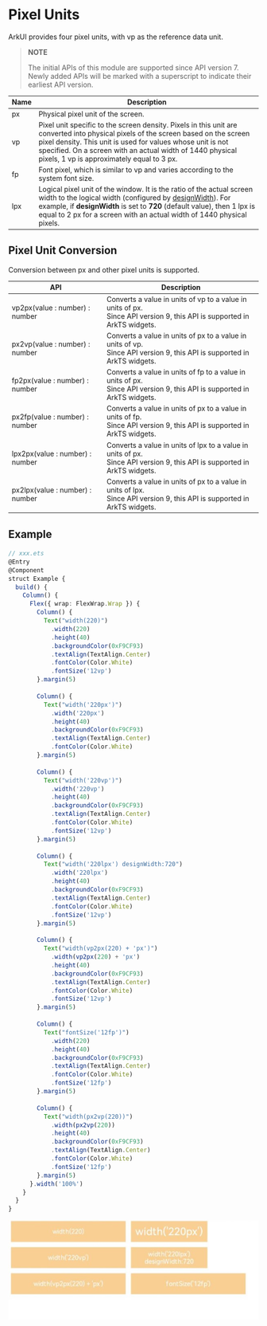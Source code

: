 # Pixel Units

ArkUI provides four pixel units, with vp as the reference data unit.

>**NOTE**
>
>The initial APIs of this module are supported since API version 7. Newly added APIs will be marked with a superscript to indicate their earliest API version.


| Name  | Description                                      |
| ---- | ---------------------------------------- |
| px   | Physical pixel unit of the screen.                               |
| vp   | Pixel unit specific to the screen density. Pixels in this unit are converted into physical pixels of the screen based on the screen pixel density. This unit is used for values whose unit is not specified. On a screen with an actual width of 1440 physical pixels, 1 vp is approximately equal to 3 px.|
| fp   | Font pixel, which is similar to vp and varies according to the system font size.         |
| lpx  | Logical pixel unit of the window. It is the ratio of the actual screen width to the logical width (configured by [designWidth](https://gitee.com/openharmony/docs/blob/master/en/application-dev/quick-start/module-configuration-file.md#pages)). For example, if **designWidth** is set to **720** (default value), then 1 lpx is equal to 2 px for a screen with an actual width of 1440 physical pixels.|


## Pixel Unit Conversion

Conversion between px and other pixel units is supported.

| API                                      | Description                                      |
| ---------------------------------------- | ---------------------------------------- |
| vp2px(value : number) : number | Converts a value in units of vp to a value in units of px.<br>Since API version 9, this API is supported in ArkTS widgets.|
| px2vp(value : number) : number | Converts a value in units of px to a value in units of vp.<br>Since API version 9, this API is supported in ArkTS widgets.|
| fp2px(value : number) : number | Converts a value in units of fp to a value in units of px.<br>Since API version 9, this API is supported in ArkTS widgets.|
| px2fp(value : number) : number | Converts a value in units of px to a value in units of fp.<br>Since API version 9, this API is supported in ArkTS widgets.|
| lpx2px(value : number) : number | Converts a value in units of lpx to a value in units of px.<br>Since API version 9, this API is supported in ArkTS widgets.|
| px2lpx(value : number) : number | Converts a value in units of px to a value in units of lpx.<br>Since API version 9, this API is supported in ArkTS widgets.|


## Example

```ts
// xxx.ets
@Entry
@Component
struct Example {
  build() {
    Column() {
      Flex({ wrap: FlexWrap.Wrap }) {
        Column() {
          Text("width(220)")
            .width(220)
            .height(40)
            .backgroundColor(0xF9CF93)
            .textAlign(TextAlign.Center)
            .fontColor(Color.White)
            .fontSize('12vp')
        }.margin(5)

        Column() {
          Text("width('220px')")
            .width('220px')
            .height(40)
            .backgroundColor(0xF9CF93)
            .textAlign(TextAlign.Center)
            .fontColor(Color.White)
        }.margin(5)

        Column() {
          Text("width('220vp')")
            .width('220vp')
            .height(40)
            .backgroundColor(0xF9CF93)
            .textAlign(TextAlign.Center)
            .fontColor(Color.White)
            .fontSize('12vp')
        }.margin(5)

        Column() {
          Text("width('220lpx') designWidth:720")
            .width('220lpx')
            .height(40)
            .backgroundColor(0xF9CF93)
            .textAlign(TextAlign.Center)
            .fontColor(Color.White)
            .fontSize('12vp')
        }.margin(5)

        Column() {
          Text("width(vp2px(220) + 'px')")
            .width(vp2px(220) + 'px')
            .height(40)
            .backgroundColor(0xF9CF93)
            .textAlign(TextAlign.Center)
            .fontColor(Color.White)
            .fontSize('12vp')
        }.margin(5)

        Column() {
          Text("fontSize('12fp')")
            .width(220)
            .height(40)
            .backgroundColor(0xF9CF93)
            .textAlign(TextAlign.Center)
            .fontColor(Color.White)
            .fontSize('12fp')
        }.margin(5)

        Column() {
          Text("width(px2vp(220))")
            .width(px2vp(220))
            .height(40)
            .backgroundColor(0xF9CF93)
            .textAlign(TextAlign.Center)
            .fontColor(Color.White)
            .fontSize('12fp')
        }.margin(5)
      }.width('100%')
    }
  }
}
```

![en-us_image_0000001169582302](figures/en-us_image_0000001169582302.png)
